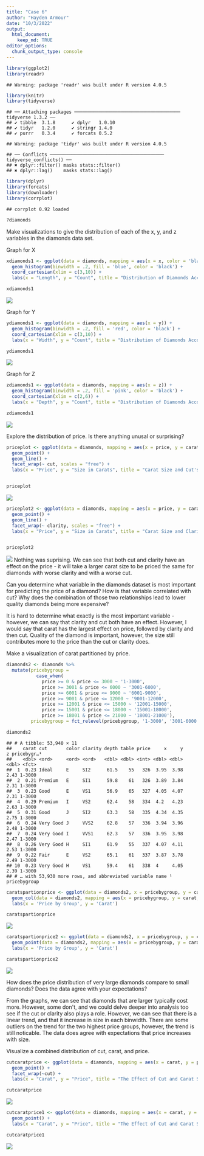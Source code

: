 ```yaml
---
title: "Case 6"
author: "Hayden Armour"
date: "10/3/2022"
output: 
  html_document:
    keep_md: TRUE
editor_options: 
  chunk_output_type: console
---
```





```r
library(ggplot2)
library(readr)
```

```
## Warning: package 'readr' was built under R version 4.0.5
```

```r
library(knitr)
library(tidyverse)
```

```
## ── Attaching packages ─────────────────────────────────────── tidyverse 1.3.2 ──
## ✔ tibble  3.1.8      ✔ dplyr   1.0.10
## ✔ tidyr   1.2.0      ✔ stringr 1.4.0 
## ✔ purrr   0.3.4      ✔ forcats 0.5.2
```

```
## Warning: package 'tidyr' was built under R version 4.0.5
```

```
## ── Conflicts ────────────────────────────────────────── tidyverse_conflicts() ──
## ✖ dplyr::filter() masks stats::filter()
## ✖ dplyr::lag()    masks stats::lag()
```

```r
library(dplyr)
library(forcats)
library(downloader)
library(corrplot)
```

```
## corrplot 0.92 loaded
```


```r
?diamonds
```

Make visualizations to give the distribution of each of the x, y, and z variables in the diamonds data set.

Graph for X 

```r
xdiamonds1 <- ggplot(data = diamonds, mapping = aes(x = x, color = 'black')) +
  geom_histogram(binwidth = .2, fill = 'blue', color = 'black') +
  coord_cartesian(xlim = c(3,10)) +
  labs(x = "Length", y = "Count", title = "Distribution of Diamonds According to Length")

xdiamonds1
```

![](Case-6_files/figure-html/unnamed-chunk-3-1.png)<!-- -->

Graph for Y

```r
ydiamonds1 <- ggplot(data = diamonds, mapping = aes(x = y)) +
  geom_histogram(binwidth = .2, fill = 'red', color = 'black') +
  coord_cartesian(xlim = c(3,10)) +
  labs(x = "Width", y = "Count", title = "Distribution of Diamonds According to Width")

ydiamonds1
```

![](Case-6_files/figure-html/unnamed-chunk-4-1.png)<!-- -->

Graph for Z 

```r
zdiamonds1 <- ggplot(data = diamonds, mapping = aes(x = z)) +
  geom_histogram(binwidth = .2, fill = 'pink', color = 'black') +
  coord_cartesian(xlim = c(2,6)) +
  labs(x = "Depth", y = "Count", title = "Distribution of Diamonds According to Depth")

zdiamonds1
```

![](Case-6_files/figure-html/unnamed-chunk-5-1.png)<!-- -->


Explore the distribution of price. Is there anything unusal or surprising? 

```r
priceplot <- ggplot(data = diamonds, mapping = aes(x = price, y = carat, color = cut)) +
  geom_point() + 
  geom_line() +
  facet_wrap(~ cut, scales = "free") +
  labs(x = "Price", y = "Size in Carats", title = "Carat Size and Cut's Effect on Price")


priceplot
```

![](Case-6_files/figure-html/unnamed-chunk-6-1.png)<!-- -->


```r
priceplot2 <- ggplot(data = diamonds, mapping = aes(x = price, y = carat, color = clarity)) +
  geom_point() + 
  geom_line() +
  facet_wrap(~ clarity, scales = "free") +
  labs(x = "Price", y = "Size in Carats", title = "Carat Size and Clarity's Effect on Price")


priceplot2
```

![](Case-6_files/figure-html/unnamed-chunk-7-1.png)<!-- -->
Nothing was suprising. We can see that both cut and clarity have an effect on the price - it will take a larger carat size to be priced the same for diamonds with worse clarity and with a worse cut. 


Can you determine what variable in the diamonds dataset is most important for predicting the price of a diamond? How is that variable correlated with cut? Why does the combination of those two relationships lead to lower quality diamonds being more expensive?

It is hard to determine what exactly is the most important variable - however, we can say that clarity and cut both have an effect. However, I would say that carat has the largest effect on price, followed by clarity and then cut. Quality of the diamond is important, however, the size still contributes more to the price than the cut or clarity does. 




Make a visualization of carat partitioned by price.


```r
diamonds2 <- diamonds %>%
  mutate(pricebygroup = 
           case_when(
             price >= 0 & price <= 3000 ~ '1-3000',
             price >= 3001 & price <= 6000 ~ '3001-6000',
             price >= 6001 & price <= 9000 ~ '6001-9000',
             price >= 9001 & price <= 12000 ~ '9001-12000',
             price >= 12001 & price <= 15000 ~ '12001-15000',
             price >= 15001 & price <= 18000 ~ '15001-18000',
             price >= 18001 & price <= 21000 ~ '18001-21000'),
         pricebygroup = fct_relevel(pricebygroup, '1-3000', '3001-6000', '6001-9000', '9001-12000', '12001-15000', '15001-18000', '18001-21000'))

diamonds2
```

```
## # A tibble: 53,940 × 11
##    carat cut       color clarity depth table price     x     y     z pricebygr…¹
##    <dbl> <ord>     <ord> <ord>   <dbl> <dbl> <int> <dbl> <dbl> <dbl> <fct>      
##  1  0.23 Ideal     E     SI2      61.5    55   326  3.95  3.98  2.43 1-3000     
##  2  0.21 Premium   E     SI1      59.8    61   326  3.89  3.84  2.31 1-3000     
##  3  0.23 Good      E     VS1      56.9    65   327  4.05  4.07  2.31 1-3000     
##  4  0.29 Premium   I     VS2      62.4    58   334  4.2   4.23  2.63 1-3000     
##  5  0.31 Good      J     SI2      63.3    58   335  4.34  4.35  2.75 1-3000     
##  6  0.24 Very Good J     VVS2     62.8    57   336  3.94  3.96  2.48 1-3000     
##  7  0.24 Very Good I     VVS1     62.3    57   336  3.95  3.98  2.47 1-3000     
##  8  0.26 Very Good H     SI1      61.9    55   337  4.07  4.11  2.53 1-3000     
##  9  0.22 Fair      E     VS2      65.1    61   337  3.87  3.78  2.49 1-3000     
## 10  0.23 Very Good H     VS1      59.4    61   338  4     4.05  2.39 1-3000     
## # … with 53,930 more rows, and abbreviated variable name ¹​pricebygroup
```


```r
caratspartionprice <- ggplot(data = diamonds2, x = pricebygroup, y = carat) +
  geom_col(data = diamonds2, mapping = aes(x = pricebygroup, y = carat, fill = pricebygroup)) +
  labs(x = 'Price by Group', y = 'Carat')

caratspartionprice
```

![](Case-6_files/figure-html/unnamed-chunk-9-1.png)<!-- -->


```r
caratspartionprice2 <- ggplot(data = diamonds2, x = pricebygroup, y = carat) +
  geom_point(data = diamonds2, mapping = aes(x = pricebygroup, y = carat, color = pricebygroup)) +
  labs(x = 'Price by Group', y = 'Carat')

caratspartionprice2
```

![](Case-6_files/figure-html/unnamed-chunk-10-1.png)<!-- -->

How does the price distribution of very large diamonds compare to small diamonds? Does the data agree with your expectations?

From the graphs, we can see that diamonds that are larger typically cost more. However, some don't, and we could delve deeper into analysis too see if the cut or clarity also plays a role. However, we can see that there is a linear trend, and that it increase in size in each binwidth. There are some outliers on the trend for the two highest price groups, however, the trend is still noticable. The data does agree with expectations that price increases with size. 



Visualize a combined distribution of cut, carat, and price.


```r
cutcaratprice <- ggplot(data = diamonds, mapping = aes(x = carat, y = price, color = cut)) +
  geom_point() +
  facet_wrap(~cut) +
  labs(x = "Carat", y = "Price", title = "The Effect of Cut and Carat Size on Price")

cutcaratprice
```

![](Case-6_files/figure-html/unnamed-chunk-11-1.png)<!-- -->


```r
cutcaratprice1 <- ggplot(data = diamonds, mapping = aes(x = carat, y = price, color = cut)) +
  geom_point() +
  labs(x = "Carat", y = "Price", title = "The Effect of Cut and Carat Size on Price")

cutcaratprice1
```

![](Case-6_files/figure-html/unnamed-chunk-12-1.png)<!-- -->






























